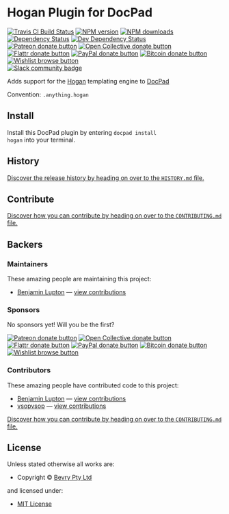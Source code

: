 <!-- TITLE/ -->

<h1>Hogan Plugin for DocPad</h1>

<!-- /TITLE -->


<!-- BADGES/ -->

<span class="badge-travisci"><a href="http://travis-ci.org/docpad/docpad-plugin-hogan" title="Check this project's build status on TravisCI"><img src="https://img.shields.io/travis/docpad/docpad-plugin-hogan/master.svg" alt="Travis CI Build Status" /></a></span>
<span class="badge-npmversion"><a href="https://npmjs.org/package/docpad-plugin-hogan" title="View this project on NPM"><img src="https://img.shields.io/npm/v/docpad-plugin-hogan.svg" alt="NPM version" /></a></span>
<span class="badge-npmdownloads"><a href="https://npmjs.org/package/docpad-plugin-hogan" title="View this project on NPM"><img src="https://img.shields.io/npm/dm/docpad-plugin-hogan.svg" alt="NPM downloads" /></a></span>
<span class="badge-daviddm"><a href="https://david-dm.org/docpad/docpad-plugin-hogan" title="View the status of this project's dependencies on DavidDM"><img src="https://img.shields.io/david/docpad/docpad-plugin-hogan.svg" alt="Dependency Status" /></a></span>
<span class="badge-daviddmdev"><a href="https://david-dm.org/docpad/docpad-plugin-hogan#info=devDependencies" title="View the status of this project's development dependencies on DavidDM"><img src="https://img.shields.io/david/dev/docpad/docpad-plugin-hogan.svg" alt="Dev Dependency Status" /></a></span>
<br class="badge-separator" />
<span class="badge-patreon"><a href="https://patreon.com/bevry" title="Donate to this project using Patreon"><img src="https://img.shields.io/badge/patreon-donate-yellow.svg" alt="Patreon donate button" /></a></span>
<span class="badge-opencollective"><a href="https://opencollective.com/bevry" title="Donate to this project using Open Collective"><img src="https://img.shields.io/badge/open%20collective-donate-yellow.svg" alt="Open Collective donate button" /></a></span>
<span class="badge-flattr"><a href="https://flattr.com/profile/balupton" title="Donate to this project using Flattr"><img src="https://img.shields.io/badge/flattr-donate-yellow.svg" alt="Flattr donate button" /></a></span>
<span class="badge-paypal"><a href="https://bevry.me/paypal" title="Donate to this project using Paypal"><img src="https://img.shields.io/badge/paypal-donate-yellow.svg" alt="PayPal donate button" /></a></span>
<span class="badge-bitcoin"><a href="https://bevry.me/bitcoin" title="Donate once-off to this project using Bitcoin"><img src="https://img.shields.io/badge/bitcoin-donate-yellow.svg" alt="Bitcoin donate button" /></a></span>
<span class="badge-wishlist"><a href="https://bevry.me/wishlist" title="Buy an item on our wishlist for us"><img src="https://img.shields.io/badge/wishlist-donate-yellow.svg" alt="Wishlist browse button" /></a></span>
<br class="badge-separator" />
<span class="badge-slackin"><a href="https://slack.bevry.me" title="Join this project's slack community"><img src="https://slack.bevry.me/badge.svg" alt="Slack community badge" /></a></span>

<!-- /BADGES -->


Adds support for the [Hogan](http://twitter.github.com/hogan.js/) templating engine to [DocPad](https://docpad.org)

Convention:  `.anything.hogan`


<!-- INSTALL/ -->

<h2>Install</h2>

Install this DocPad plugin by entering <code>docpad install hogan</code> into your terminal.

<!-- /INSTALL -->


<!-- HISTORY/ -->

<h2>History</h2>

<a href="https://github.com/docpad/docpad-plugin-hogan/blob/master/HISTORY.md#files">Discover the release history by heading on over to the <code>HISTORY.md</code> file.</a>

<!-- /HISTORY -->


<!-- CONTRIBUTE/ -->

<h2>Contribute</h2>

<a href="https://github.com/docpad/docpad-plugin-hogan/blob/master/CONTRIBUTING.md#files">Discover how you can contribute by heading on over to the <code>CONTRIBUTING.md</code> file.</a>

<!-- /CONTRIBUTE -->


<!-- BACKERS/ -->

<h2>Backers</h2>

<h3>Maintainers</h3>

These amazing people are maintaining this project:

<ul><li><a href="http://balupton.com">Benjamin Lupton</a> — <a href="https://github.com/docpad/docpad-plugin-hogan/commits?author=balupton" title="View the GitHub contributions of Benjamin Lupton on repository docpad/docpad-plugin-hogan">view contributions</a></li></ul>

<h3>Sponsors</h3>

No sponsors yet! Will you be the first?

<span class="badge-patreon"><a href="https://patreon.com/bevry" title="Donate to this project using Patreon"><img src="https://img.shields.io/badge/patreon-donate-yellow.svg" alt="Patreon donate button" /></a></span>
<span class="badge-opencollective"><a href="https://opencollective.com/bevry" title="Donate to this project using Open Collective"><img src="https://img.shields.io/badge/open%20collective-donate-yellow.svg" alt="Open Collective donate button" /></a></span>
<span class="badge-flattr"><a href="https://flattr.com/profile/balupton" title="Donate to this project using Flattr"><img src="https://img.shields.io/badge/flattr-donate-yellow.svg" alt="Flattr donate button" /></a></span>
<span class="badge-paypal"><a href="https://bevry.me/paypal" title="Donate to this project using Paypal"><img src="https://img.shields.io/badge/paypal-donate-yellow.svg" alt="PayPal donate button" /></a></span>
<span class="badge-bitcoin"><a href="https://bevry.me/bitcoin" title="Donate once-off to this project using Bitcoin"><img src="https://img.shields.io/badge/bitcoin-donate-yellow.svg" alt="Bitcoin donate button" /></a></span>
<span class="badge-wishlist"><a href="https://bevry.me/wishlist" title="Buy an item on our wishlist for us"><img src="https://img.shields.io/badge/wishlist-donate-yellow.svg" alt="Wishlist browse button" /></a></span>

<h3>Contributors</h3>

These amazing people have contributed code to this project:

<ul><li><a href="http://balupton.com">Benjamin Lupton</a> — <a href="https://github.com/docpad/docpad-plugin-hogan/commits?author=balupton" title="View the GitHub contributions of Benjamin Lupton on repository docpad/docpad-plugin-hogan">view contributions</a></li>
<li><a href="https://github.com/vsopvsop">vsopvsop</a> — <a href="https://github.com/docpad/docpad-plugin-hogan/commits?author=vsopvsop" title="View the GitHub contributions of vsopvsop on repository docpad/docpad-plugin-hogan">view contributions</a></li></ul>

<a href="https://github.com/docpad/docpad-plugin-hogan/blob/master/CONTRIBUTING.md#files">Discover how you can contribute by heading on over to the <code>CONTRIBUTING.md</code> file.</a>

<!-- /BACKERS -->


<!-- LICENSE/ -->

<h2>License</h2>

Unless stated otherwise all works are:

<ul><li>Copyright &copy; <a href="http://bevry.me">Bevry Pty Ltd</a></li></ul>

and licensed under:

<ul><li><a href="http://spdx.org/licenses/MIT.html">MIT License</a></li></ul>

<!-- /LICENSE -->
